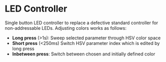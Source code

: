 # LED Controller

Single button LED controller to replace a defective standard controller for non-addressable LEDs. Adjusting colors works as follows:

- **Long press** (>1s): Sweep selected parameter through HSV color space
- **Short press** (<250ms) Switch HSV parameter index which is edited by long press
- **Inbetween press**: Switch between chosen and initially defined color
